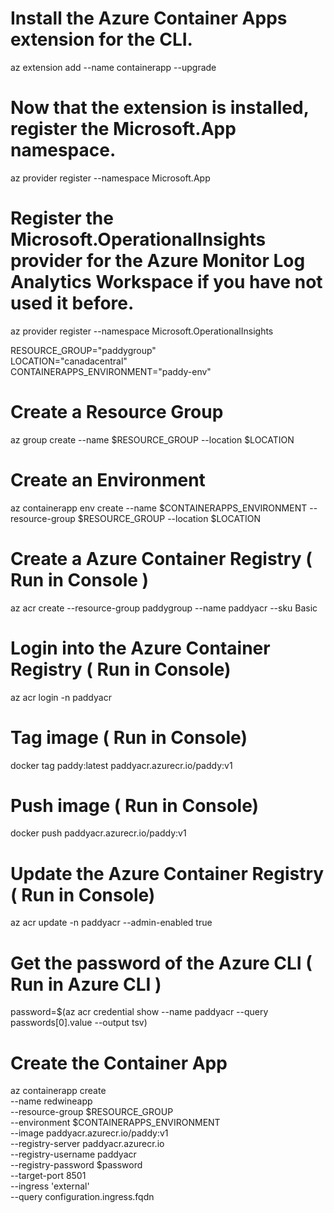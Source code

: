 # Install the Azure Container Apps extension for the CLI.
az extension add --name containerapp --upgrade

# Now that the extension is installed, register the Microsoft.App namespace.
az provider register --namespace Microsoft.App

# Register the Microsoft.OperationalInsights provider for the Azure Monitor Log Analytics Workspace if you have not used it before.
az provider register --namespace Microsoft.OperationalInsights       

RESOURCE_GROUP="paddygroup"         
LOCATION="canadacentral"                 
CONTAINERAPPS_ENVIRONMENT="paddy-env"  

# Create a Resource Group           
az group create --name $RESOURCE_GROUP --location $LOCATION

# Create an Environment
az containerapp env create --name $CONTAINERAPPS_ENVIRONMENT --resource-group $RESOURCE_GROUP --location $LOCATION

# Create a Azure Container Registry   ( Run in Console )   
az acr create --resource-group paddygroup --name paddyacr --sku Basic 

# Login into the Azure Container Registry ( Run in Console)     
az acr login -n paddyacr   

# Tag image ( Run in Console)      

docker tag paddy:latest paddyacr.azurecr.io/paddy:v1   

# Push image ( Run in Console)    
docker push paddyacr.azurecr.io/paddy:v1

# Update the  Azure Container Registry ( Run in Console) 
az acr update -n paddyacr --admin-enabled true       

# Get the password of the Azure CLI ( Run in Azure CLI )   
password=$(az acr credential show --name paddyacr --query passwords[0].value --output tsv)

# Create the Container App           
az containerapp create \
--name redwineapp \
--resource-group $RESOURCE_GROUP \
--environment $CONTAINERAPPS_ENVIRONMENT \
--image paddyacr.azurecr.io/paddy:v1  \
--registry-server paddyacr.azurecr.io \
--registry-username paddyacr \
--registry-password $password  \
--target-port 8501 \
--ingress 'external' \
--query configuration.ingress.fqdn
      

